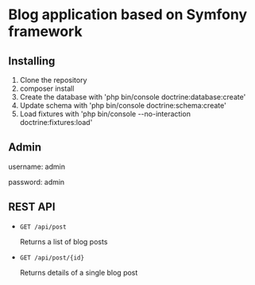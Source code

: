 Blog application based on Symfony framework
========================

## Installing

 1. Clone the repository
 2. composer install
 3. Create the database with 'php bin/console doctrine:database:create'
 4. Update schema with 'php bin/console doctrine:schema:create'
 5. Load fixtures with 'php bin/console --no-interaction doctrine:fixtures:load'
 
 ## Admin
 
 username: admin
 
 password: admin
 
 ## REST API
 
 * `GET /api/post`
 
   Returns a list of blog posts
 
 * `GET /api/post/{id}`
 
   Returns details of a single blog post
